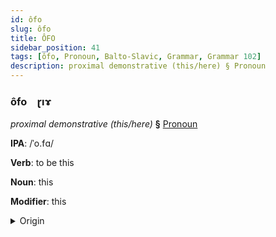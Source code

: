 ```yaml
---
id: ôfo
slug: ôfo
title: ÔFO
sidebar_position: 41
tags: [ôfo, Pronoun, Balto-Slavic, Grammar, Grammar 102]
description: proximal demonstrative (this/here) § Pronoun
---
```


### ôfo&emsp;<span kind="abugida">ɽıɤ</span>

*proximal demonstrative (this/here)* **§** [Pronoun](../../tags/Pronoun)

**IPA**: /ˈo.fɑ/

**Verb**: to be this

**Noun**: this

**Modifier**: this

<details>
    <summary>Origin</summary>
    Macedonian ова ova [ˈɔva]<br/>
    <em>Balto-Slavic Language Family</em>
</details>